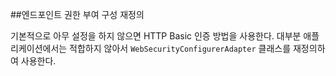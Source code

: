 ##엔드포인트 권한 부여 구성 재정의

기본적으로 아무 설정을 하지 않으면 HTTP Basic 인증 방법을 사용한다. 대부분 애플리케이션에서는 적합하지 않아서 `WebSecurityConfigurerAdapter` 클래스를 재정의하여 사용한다.
